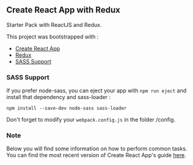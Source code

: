 ## Create React App with Redux

Starter Pack with ReactJS and Redux.

This project was bootstrapped with :

* [Create React App](https://github.com/facebookincubator/create-react-app)
* [Redux](https://github.com/reactjs/redux)
* [SASS Support](https://github.com/rickharrison/create-react-app-sass)

### SASS Support

If you prefer node-sass, you can eject your app with `npm run eject` and install that dependency and sass-loader :
```
npm install --save-dev node-sass sass-loader
```
Don't forget to modify your `webpack.config.js` in the folder /config.

### Note

Below you will find some information on how to perform common tasks.<br>
You can find the most recent version of Create React App's guide [here](https://github.com/facebookincubator/create-react-app/blob/master/packages/react-scripts/template/README.md).
